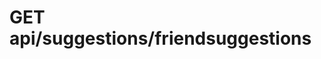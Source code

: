 #  GET api/suggestions/friendsuggestions

<api-endpoint openapi-path="../../../endpointsinfo.yaml" method="GET" endpoint="/api/suggestions/friendsuggestions"/>